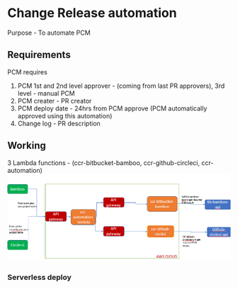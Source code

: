 # Change Release automation

Purpose - To automate PCM

## Requirements

PCM requires  

1. PCM 1st and 2nd level approver - (coming from last PR approvers), 3rd level - manual PCM
2. PCM creater - PR creator
3. PCM deploy date - 24hrs from PCM approve (PCM automatically approved using this automation)
4. Change log - PR description

## Working

3 Lambda functions - (ccr-bitbucket-bamboo, ccr-github-circleci, ccr-automation)  
![alt text](PNG/PCM.PNG "Title") 

### Serverless deploy


